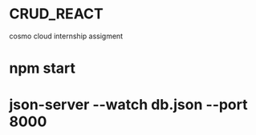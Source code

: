 # CRUD_REACT
cosmo cloud internship assigment
# npm start
# json-server --watch db.json --port 8000
